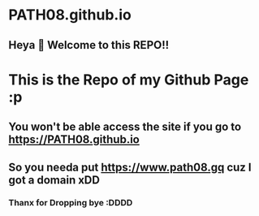 # PATH08.github.io
## Heya :wave:  Welcome to this REPO!!

# This is the Repo of my Github Page :p
 
## You won't be able access the site if you go to https://PATH08.github.io
## So you needa put https://www.path08.gq cuz I got a domain xDD

### Thanx for Dropping bye :DDDD
